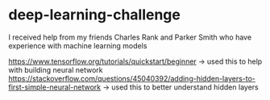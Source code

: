# deep-learning-challenge

I received help from my friends Charles Rank and Parker Smith who have experience with machine learning models

https://www.tensorflow.org/tutorials/quickstart/beginner -> used this to help with building neural network
https://stackoverflow.com/questions/45040392/adding-hidden-layers-to-first-simple-neural-network -> used this to better understand hidden layers
